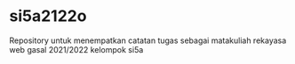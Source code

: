 # si5a2122o
Repository untuk menempatkan catatan tugas sebagai matakuliah rekayasa web gasal 2021/2022 kelompok si5a
